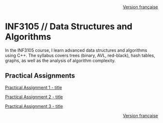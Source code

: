 <p align="right">
  <a href="./README.md">Version française</a>
</p>

# INF3105 // Data Structures and Algorithms

In the INF3105 course, I learn advanced data structures and algorithms using C++. The syllabus covers trees (binary, AVL, red-black), hash tables, graphs, as well as the analysis of algorithm complexity.

## Practical Assignments
[Practical Assignment 1 - title](URL "optional title")

[Practical Assignment 2 - title](URL "optional title")

[Practical Assignment 3 - title](URL "optional title")

<p align="right">
  <a href="./README.md">Version française</a>
</p>